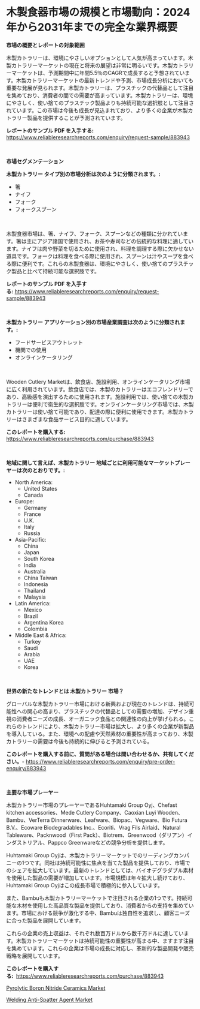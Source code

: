 <p><h1>木製食器市場の規模と市場動向：2024年から2031年までの完全な業界概要</h1></p><p><strong>市場の概要とレポートの対象範囲</strong></p>
<p><p>木製カトラリーは、環境にやさしいオプションとして人気が高まっています。木製カトラリーマーケットの現在と将来の展望は非常に明るいです。木製カトラリーマーケットは、予測期間中に年間5.5％のCAGRで成長すると予想されています。木製カトラリーマーケットの最新トレンドや予測、市場成長分析においても重要な発展が見られます。木製カトラリーは、プラスチックの代替品として注目を集めており、消費者の間での需要が高まっています。木製カトラリーは、環境にやさしく、使い捨てのプラスチック製品よりも持続可能な選択肢として注目されています。この市場は今後も成長が見込まれており、より多くの企業が木製カトラリー製品を提供することが予測されています。</p></p>
<p><strong>レポートのサンプル PDF を入手する:</strong> <a href="https://www.reliableresearchreports.com/enquiry/request-sample/883943">https://www.reliableresearchreports.com/enquiry/request-sample/883943</a></p>
<p>&nbsp;</p>
<p><strong>市場セグメンテーション</strong></p>
<p><strong>木製カトラリー タイプ別の市場分析は次のように分類されます。:</strong></p>
<p><ul><li>箸</li><li>ナイフ</li><li>フォーク</li><li>フォークスプーン</li></ul></p>
<p>&nbsp;</p>
<p><p>木製食器市場は、箸、ナイフ、フォーク、スプーンなどの種類に分かれています。箸は主にアジア諸国で使用され、お茶や寿司などの伝統的な料理に適しています。ナイフは肉や野菜を切るために使用され、料理を調理する際に欠かせない道具です。フォークは料理を食べる際に使用され、スプーンは汁やスープを食べる際に便利です。これらの木製食器は、環境にやさしく、使い捨てのプラスチック製品と比べて持続可能な選択肢です。</p></p>
<p><strong>レポートのサンプル PDF を入手する:</strong>&nbsp;<a href="https://www.reliableresearchreports.com/enquiry/request-sample/883943">https://www.reliableresearchreports.com/enquiry/request-sample/883943</a></p>
<p>&nbsp;</p>
<p><strong> 木製カトラリー アプリケーション別の市場産業調査は次のように分類されます。:</strong></p>
<p><ul><li>フードサービスアウトレット</li><li>機関での使用</li><li>オンラインケータリング</li></ul></p>
<p>&nbsp;</p>
<p><p>Wooden Cutlery Marketは、飲食店、施設利用、オンラインケータリング市場に広く利用されています。飲食店では、木製のカトラリーはエコフレンドリーであり、高級感を演出するために使用されます。施設利用では、使い捨ての木製カトラリーは便利で衛生的な選択肢です。オンラインケータリング市場では、木製カトラリーは使い捨て可能であり、配達の際に便利に使用できます。木製カトラリーはさまざまな食品サービス目的に適しています。</p></p>
<p><strong>このレポートを購入する:</strong>&nbsp; <a href="https://www.reliableresearchreports.com/purchase/883943">https://www.reliableresearchreports.com/purchase/883943</a></p>
<p>&nbsp;</p>
<p><strong>地域に関して言えば、木製カトラリー 地域ごとに利用可能なマーケットプレーヤーは次のとおりです。:</strong></p>
<p><ul>
    <li>
        North America:
        <ul>
            <li>United States</li>
            <li>Canada</li>
        </ul>
    </li>
    <li>
        Europe:
        <ul>
            <li>Germany</li>
            <li>France</li>
            <li>U.K.</li>
            <li>Italy</li>
            <li>Russia</li>
        </ul>
    </li>
    <li>
        Asia-Pacific:
        <ul>
            <li>China</li>
            <li>Japan</li>
            <li>South Korea</li>
            <li>India</li>
            <li>Australia</li>
            <li>China Taiwan</li>
            <li>Indonesia</li>
            <li>Thailand</li>
            <li>Malaysia</li>
        </ul>
    </li>
    <li>
        Latin America:
        <ul>
            <li>Mexico</li>
            <li>Brazil</li>
            <li>Argentina Korea</li>
            <li>Colombia</li>
        </ul>
    </li>
    <li>
        Middle East & Africa:
        <ul>
            <li>Turkey</li>
            <li>Saudi</li>
            <li>Arabia</li>
            <li>UAE</li>
            <li>Korea</li>
        </ul>
    </li>
    </ul></p>
<p>&nbsp;</p>
<p><strong>世界の新たなトレンドとは 木製カトラリー 市場？</strong></p>
<p><p>グローバルな木製カトラリー市場における新興および現在のトレンドは、持続可能性への関心の高まり、プラスチックの代替品としての需要の増加、デザイン重視の消費者ニーズの成長、オーガニック食品との関連性の向上が挙げられる。これらのトレンドにより、木製カトラリー市場は拡大し、より多くの企業が新製品を導入している。また、環境への配慮や天然素材の重要性が高まっており、木製カトラリーの需要は今後も持続的に伸びると予測されている。</p></p>
<p><strong>このレポートを購入する前に、質問がある場合は問い合わせるか、共有してください。</strong>- <a href="https://www.reliableresearchreports.com/enquiry/pre-order-enquiry/883943">https://www.reliableresearchreports.com/enquiry/pre-order-enquiry/883943</a></p>
<p>&nbsp;</p>
<p><strong>主要な市場プレーヤー</strong></p>
<p><p>木製カトラリー市場のプレーヤーであるHuhtamaki Group Oyj、Chefast kitchen accessories、Mede Cutlery Company、Caoxian Luyi Wooden、Bambu、VerTerra Dinnerware、Leafware、Biopac、Vegware、Bio Futura B.V.、Ecoware Biodegradables Inc.、Ecoriti、Vrag Fils Airlaid、Natural Tableware、Packnwood（First Pack）、Biotrem、Greenwood（ダリアン）インダストリアル、Pappco Greenwareなどの競争分析を提供します。</p><p>Huhtamaki Group Oyjは、木製カトラリーマーケットでのリーディングカンパニーの1つです。同社は持続可能性に焦点を当てた製品を提供しており、市場でのシェアを拡大しています。最新のトレンドとしては、バイオデグラダブル素材を使用した製品の需要が増加しています。市場規模は年々拡大し続けており、Huhtamaki Group Oyjはこの成長市場で積極的に参入しています。</p><p>また、Bambuも木製カトラリーマーケットで注目される企業の1つです。持続可能な木材を使用した高品質な製品を提供しており、消費者からの支持を集めています。市場における競争が激化する中、Bambuは独自性を追求し、顧客ニーズに合った製品を展開しています。</p><p>これらの企業の売上収益は、それぞれ数百万ドルから数千万ドルに達しています。木製カトラリーマーケットは持続可能性の重要性が高まる中、ますます注目を集めています。これらの企業は市場の成長に対応し、革新的な製品開発や販売戦略を展開しています。</p></p>
<p><strong>このレポートを購入する:</strong>&nbsp;&nbsp;<a href="https://www.reliableresearchreports.com/purchase/883943">https://www.reliableresearchreports.com/purchase/883943</a></p>
<p><p><a href="https://github.com/Angelnienowdseej3e45z3p8c/Market-Research-Report-List-1/blob/main/pyrolytic-boron-nitride-ceramics-market.md">Pyrolytic Boron Nitride Ceramics Market</a></p><p><a href="https://extreme-scabiosa-c81.notion.site/Welding-Anti-Spatter-Agent-Market-Research-Report-The-Key-To-Successful-Business-Strategy-Forecaste-2d63d5cde62547dfb7e12b9e9208dd5a">Welding Anti-Spatter Agent Market</a></p></p>